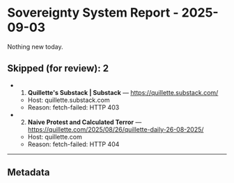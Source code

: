 # Sovereignty System Report - 2025-09-03

Nothing new today.

## Skipped (for review): 2

- 1. **Quillette's Substack | Substack** — https://quillette.substack.com/
  - Host: quillette.substack.com
  - Reason: fetch-failed: HTTP 403
- 2. **Naive Protest and Calculated Terror** — https://quillette.com/2025/08/26/quillette-daily-26-08-2025/
  - Host: quillette.com
  - Reason: fetch-failed: HTTP 404

---

## Metadata

